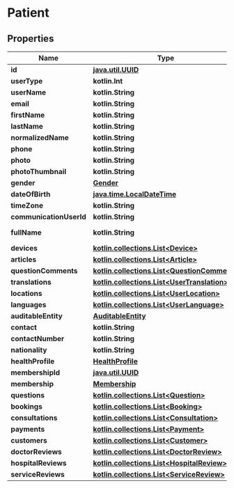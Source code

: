 
# Patient

## Properties
Name | Type | Description | Notes
------------ | ------------- | ------------- | -------------
**id** | [**java.util.UUID**](java.util.UUID.md) |  |  [optional]
**userType** | **kotlin.Int** |  |  [optional]
**userName** | **kotlin.String** |  |  [optional]
**email** | **kotlin.String** |  |  [optional]
**firstName** | **kotlin.String** |  |  [optional]
**lastName** | **kotlin.String** |  |  [optional]
**normalizedName** | **kotlin.String** |  |  [optional]
**phone** | **kotlin.String** |  |  [optional]
**photo** | **kotlin.String** |  |  [optional]
**photoThumbnail** | **kotlin.String** |  |  [optional]
**gender** | [**Gender**](Gender.md) |  |  [optional]
**dateOfBirth** | [**java.time.LocalDateTime**](java.time.OffsetDateTime.md) |  |  [optional]
**timeZone** | **kotlin.String** |  |  [optional]
**communicationUserId** | **kotlin.String** |  |  [optional]
**fullName** | **kotlin.String** |  |  [optional] [readonly]
**devices** | [**kotlin.collections.List&lt;Device&gt;**](Device.md) |  |  [optional]
**articles** | [**kotlin.collections.List&lt;Article&gt;**](Article.md) |  |  [optional]
**questionComments** | [**kotlin.collections.List&lt;QuestionComment&gt;**](QuestionComment.md) |  |  [optional]
**translations** | [**kotlin.collections.List&lt;UserTranslation&gt;**](UserTranslation.md) |  |  [optional]
**locations** | [**kotlin.collections.List&lt;UserLocation&gt;**](UserLocation.md) |  |  [optional]
**languages** | [**kotlin.collections.List&lt;UserLanguage&gt;**](UserLanguage.md) |  |  [optional]
**auditableEntity** | [**AuditableEntity**](AuditableEntity.md) |  |  [optional]
**contact** | **kotlin.String** |  |  [optional]
**contactNumber** | **kotlin.String** |  |  [optional]
**nationality** | **kotlin.String** |  |  [optional]
**healthProfile** | [**HealthProfile**](HealthProfile.md) |  |  [optional]
**membershipId** | [**java.util.UUID**](java.util.UUID.md) |  |  [optional]
**membership** | [**Membership**](Membership.md) |  |  [optional]
**questions** | [**kotlin.collections.List&lt;Question&gt;**](Question.md) |  |  [optional]
**bookings** | [**kotlin.collections.List&lt;Booking&gt;**](Booking.md) |  |  [optional]
**consultations** | [**kotlin.collections.List&lt;Consultation&gt;**](Consultation.md) |  |  [optional]
**payments** | [**kotlin.collections.List&lt;Payment&gt;**](Payment.md) |  |  [optional]
**customers** | [**kotlin.collections.List&lt;Customer&gt;**](Customer.md) |  |  [optional]
**doctorReviews** | [**kotlin.collections.List&lt;DoctorReview&gt;**](DoctorReview.md) |  |  [optional]
**hospitalReviews** | [**kotlin.collections.List&lt;HospitalReview&gt;**](HospitalReview.md) |  |  [optional]
**serviceReviews** | [**kotlin.collections.List&lt;ServiceReview&gt;**](ServiceReview.md) |  |  [optional]



